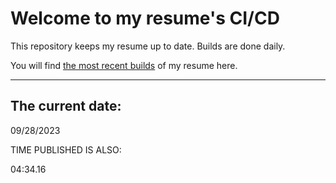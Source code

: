 # Welcome to my resume's CI/CD
This repository keeps my resume up to date. Builds are done daily.
  
You will find [the most recent builds](output/) of my resume here.
* * *
 
## The current date:  
 09/28/2023 
   
  
  
 TIME PUBLISHED IS ALSO: 
  
 04:34.16 
  
  
